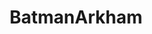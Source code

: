 ---
title: BatmanArkham
crosslinks:
- gaming
- IAmA
- livven
- HiTMAN
- PS4
- nier
- lego
- Serendipity
- arrow
- CharacterRant
- Trophies
---